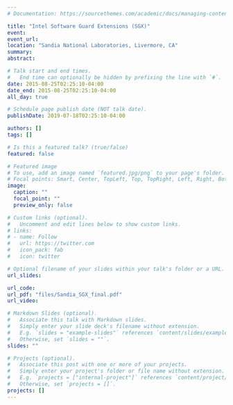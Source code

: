 ```yaml
---
# Documentation: https://sourcethemes.com/academic/docs/managing-content/

title: "Intel Software Guard Extensions (SGX)"
event:
event_url:
location: "Sandia National Laboratories, Livermore, CA"
summary:
abstract:

# Talk start and end times.
#   End time can optionally be hidden by prefixing the line with `#`.
date: 2015-08-25T02:25:10-04:00
date_end: 2015-08-25T02:25:10-04:00
all_day: true

# Schedule page publish date (NOT talk date).
publishDate: 2019-07-18T02:25:10-04:00

authors: []
tags: []

# Is this a featured talk? (true/false)
featured: false

# Featured image
# To use, add an image named `featured.jpg/png` to your page's folder. 
# Focal points: Smart, Center, TopLeft, Top, TopRight, Left, Right, BottomLeft, Bottom, BottomRight.
image:
  caption: ""
  focal_point: ""
  preview_only: false

# Custom links (optional).
#   Uncomment and edit lines below to show custom links.
# links:
# - name: Follow
#   url: https://twitter.com
#   icon_pack: fab
#   icon: twitter

# Optional filename of your slides within your talk's folder or a URL.
url_slides:

url_code:
url_pdf: "files/Sandia_SGX_final.pdf"
url_video:

# Markdown Slides (optional).
#   Associate this talk with Markdown slides.
#   Simply enter your slide deck's filename without extension.
#   E.g. `slides = "example-slides"` references `content/slides/example-slides.md`.
#   Otherwise, set `slides = ""`.
slides: ""

# Projects (optional).
#   Associate this post with one or more of your projects.
#   Simply enter your project's folder or file name without extension.
#   E.g. `projects = ["internal-project"]` references `content/project/deep-learning/index.md`.
#   Otherwise, set `projects = []`.
projects: []
---
```

